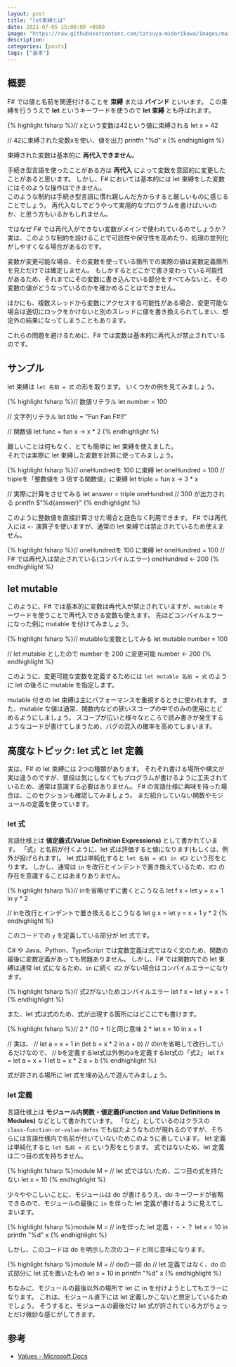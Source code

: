 ```yaml
---
layout: post
title: "let束縛とは"
date: 2021-07-05 15:00:00 +0900
image: "https://raw.githubusercontent.com/tatsuya-midorikawa/images/main/fsdoc-jp/common/fs-octcat.png"
description: 
categories: [posts]
tags: ["基本"]
---
```


## 概要  

F# では値と名前を関連付けることを **束縛** または **バインド** といいます。
この束縛を行ううえで **let** というキーワードを使うので **let 束縛** とも呼ばれます。

{% highlight fsharp %}// xという変数は42という値に束縛される
let x = 42

// 42に束縛された変数xを使い、値を出力
printfn "%d" x
{% endhighlight %}

束縛された変数は基本的に **再代入できません**。

手続き型言語を使ったことがある方は **再代入** によって変数を意図的に変更したことがあると思います。
しかし、F# においては基本的には let 束縛をした変数にはそのような操作はできません。  
このような制約は手続き型言語に慣れ親しんだ方からすると厳しいものに感じることでしょう。
再代入なしでどうやって実用的なプログラムを書けばいいのか、と思う方もいるかもしれません。

ではなぜ F# では再代入ができない変数がメインで使われているのでしょうか？  
実は、このような制約を設けることで可読性や保守性を高めたり、処理の並列化がしやすくなる場合があるのです。

変数が変更可能な場合、その変数を使っている箇所での実際の値は変数定義箇所を見ただけでは確定しません。
もしかするとどこかで書き変わっている可能性があるため、それまでにその変数に書き込んでいる部分をすべてみないと、その変数の値がどうなっているのかを確かめることはできません。

ほかにも、複数スレッドから変数にアクセスする可能性がある場合、変更可能な場合は適切にロックをかけないと別のスレッドに値を書き換えられてしまい、想定外の結果になってしまうこともあります。

これらの問題を避けるために、F# では変数は基本的に再代入が禁止されているのです。

## サンプル  

let 束縛は ```let 名前 = 式``` の形を取ります。
いくつかの例を見てみましょう。

{% highlight fsharp %}// 数値リテラル
let number = 100

// 文字列リテラル
let title = "Fun Fan F#!!"

// 関数値
let func = fun x -> x * 2
{% endhighlight %}

難しいことは何もなく、とても簡単に let 束縛を使えました。  
それでは実際に let 束縛した変数を計算に使ってみましょう。  

{% highlight fsharp %}// oneHundredを 100 に束縛
let oneHundred = 100
// tripleを「整数値を 3 倍する関数値」に束縛
let triple = fun x -> 3 * x

// 実際に計算をさせてみる
let answer = triple oneHundred
// 300 が出力される
printfn $"%d{answer}"
{% endhighlight %}

このように整数値を直接計算させた場合と遜色なく利用できます。
F# では再代入には ```<-``` 演算子を使いますが、通常の let 束縛では禁止されているため使えません。

{% highlight fsharp %}// oneHundredを 100 に束縛
let oneHundred = 100
// F# では再代入は禁止されている(コンパイルエラー)
oneHundred <- 200
{% endhighlight %}

## let mutable  

このように、F# では基本的に変数は再代入が禁止されていますが、`mutable` キーワードを使うことで再代入できる変数も使えます。
先ほどコンパイルエラーになった例に mutable を付けてみましょう。

{% highlight fsharp %}// mutableな変数としてみる
let mutable number = 100

// let mutable としたので number を 200 に変更可能
number <- 200
{% endhighlight %}

このように、変更可能な変数を定義するためには ```let mutable 名前 = 式``` のように let の後ろに mutable を指定します。

mutable 付きの let 束縛は主にパフォーマンスを重視するときに使われます。
また、mutable な値は通常、関数内などの狭いスコープの中でのみの使用にとどめるようにしましょう。
スコープが広いと様々なところで読み書きが発生するようなコードが書けてしまうため、バグの混入の確率を高めてしまいます。

## 高度なトピック: let 式と let 定義

実は、F# の let 束縛には 2つの種類があります。
それぞれ書ける場所や構文が実は違うのですが、普段は気にしなくてもプログラムが書けるように工夫されているため、通常は意識する必要はありません。
F# の言語仕様に興味を持った場合は、このセクションも確認してみましょう。
まだ紹介していない関数やモジュールの定義を使っています。

### let 式

言語仕様上は **値定義式(Value Definition Expressions)** として書かれています。
「式」と名前が付くように、let 式は評価すると値になります(もしくは、例外が投げられます)。
let 式は単純化すると ```let 名前 = 式1 in 式2``` という形をとります。
しかし、通常は `in` を改行とインデントで置き換えているため、`式2` の存在を意識することはあまりありません。

{% highlight fsharp %}// inを省略せずに書くとこうなる
let f x =
  let y = x + 1 in y * 2

// inを改行とインデントで置き換えるとこうなる
let g x =
  let y = x + 1
  y * 2
{% endhighlight %}

このコードでの `y` を定義している部分が let 式です。

C# や Java、Python、TypeScript では変数定義は式ではなく文のため、関数の最後に変数定義があっても問題ありません。
しかし、F# では関数内での let 束縛は通常 let 式になるため、`in` に続く `式2` がない場合はコンパイルエラーになります。

{% highlight fsharp %}// 式2がないためコンパイルエラー
let f x =
  let y = x + 1
{% endhighlight %}

また、let 式は式のため、式が出現する箇所にはどこにでも書けます。

{% highlight fsharp %}// 2 * (10 + 1)と同じ意味
2 * let x = 10 in x + 1

// 実は、
// let a = x + 1 in (let b = x * 2 in a + b)
// のinを省略して改行しているだけなので、
// bを定義するlet式は外側のaを定義するlet式の「式2」
let f x =
  let a = x + 1
  let b = x * 2
  a + b
{% endhighlight %}

式が許される場所に let 式を埋め込んで遊んでみましょう。

### let 定義

言語仕様上は **モジュール内関数・値定義(Function and Value Definitions in Modules)** などとして書かれています。
「など」としているのはクラスの `class-function-or-value-defns` でも似たようなものが現れるのですが、そちらには言語仕様内で名前が付いていないためこのように表しています。
let 定義は単純化すると ```let 名前 = 式``` という形をとります。
式ではないため、let 定義は二つ目の式を持ちません。

{% highlight fsharp %}module M =
  // let 式ではないため、二つ目の式を持たない
  let x = 10
{% endhighlight %}

少々ややこしいことに、モジュールは do が書けるうえ、do キーワードが省略できるので、モジュールの最後に `in` を伴った let 定義が書けるように見えてしまいます。

{% highlight fsharp %}module M =
  // inを伴った let 定義・・・？
  let x = 10 in printfn "%d" x
{% endhighlight %}

しかし、このコードは do を明示した次のコードと同じ意味になります。

{% highlight fsharp %}module M =
  // doの一部
  do
    // let 定義ではなく、do の式部分に let 式を置いたもの
    let x = 10 in printfn "%d" x
{% endhighlight %}

ちなみに、モジュールの最後以外の場所で let に in を付けようとしてもエラーになります。
これは、モジュール直下には let 定義しかこないと想定しているためでしょう。
そうすると、モジュールの最後だけ let 式が許されている方がちょっとだけ微妙な感じがしてきます。

## 参考

- [Values - Microsoft Docs](https://docs.microsoft.com/en-us/dotnet/fsharp/language-reference/values/)